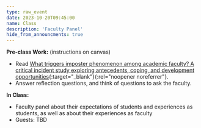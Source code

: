 ```yaml
---
type: raw_event
date: 2023-10-20T09:45:00
name: Class
description: 'Faculty Panel'
hide_from_announcments: true
---
```


**Pre-class Work:** (instructions on canvas)
* Read [What triggers imposter phenomenon among academic faculty? A critical incident study exploring antecedents, coping, and development opportunities](https://www.researchgate.net/profile/Holly-Hutchins/publication/309657285_What_triggers_imposter_phenomenon_among_academic_faculty_A_critical_incident_study_exploring_antecedents_coping_and_development_opportunities/links/59f769960f7e9b553ebee2a5/What-triggers-imposter-phenomenon-among-academic-faculty-A-critical-incident-study-exploring-antecedents-coping-and-development-opportunities.pdf){:target="_blank"}{:rel="noopener noreferrer"}.
* Answer reflection questions, and think of questions to ask the faculty. 

**In Class:**
* Faculty panel about their expectations of students and experiences as students, as well as about their experiences as faculty
* Guests: TBD<!--  Professors [James Mickens](https://mickens.seas.harvard.edu/){:target="_blank"}{:rel="noopener noreferrer"}, [Elena Glassman](https://glassmanlab.seas.harvard.edu/glassman.html){:target="_blank"}{:rel="noopener noreferrer"}, [Stephen Chong](https://people.seas.harvard.edu/~chong/){:target="_blank"}{:rel="noopener noreferrer"}, and [Flavio du Pin Calmon](https://people.seas.harvard.edu/~flavio/){:target="_blank"}{:rel="noopener noreferrer"}. -->
